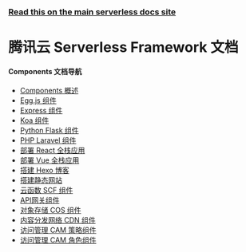 <!--
title: Tencent Cloud - 腾讯云函数 (SCF) CLI 文档
menuText: Tencent CLI
menuOrder: 3
layout: Doc
-->

<!-- DOCS-SITE-LINK:START automatically generated  -->

### [Read this on the main serverless docs site](https://www.serverless.com/framework/docs/providers/tencent/)

<!-- DOCS-SITE-LINK:END -->

# 腾讯云 Serverless Framework 文档

  <div class="docsSection">
    <div class="docsSectionSubHeader">
      <h4>Components 文档导航</h4>
    </div>
    <div class="docsProviderItems">
      <ul>
        <li><a href="./components/README.md">Components 概述</a></li>
        <li><a href="./components/high-level-components/tencent-egg.md">Egg.js 组件</a></li>
        <li><a href="./components/high-level-components/tencent-express.md">Express 组件</a></li>
        <li><a href="./components/high-level-components/tencent-koa.md">Koa 组件</a></li>
        <li><a href="./components/high-level-components/tencent-flask.md"> Python Flask 组件</a></li>
        <li><a href="./components/high-level-components/tencent-laravel.md"> PHP Laravel 组件</a></li>
        <li><a href="./components/high-level-components/tencent-react-full-stack.md">部署 React 全栈应用</a></li>
        <li><a href="./components/high-level-components/tencent-vue-full-stack.md">部署 Vue 全栈应用</a></li>
        <li><a href="./components/high-level-components/tencent-hexo.md">搭建 Hexo 博客</a></li>
        <li><a href="./components/high-level-components/tencent-website.md">搭建静态网站</a></li>
        <li><a href="./components/basic-components/tencent-scf.md">云函数 SCF 组件</a></li>
        <li><a href="./components/basic-components/tencent-apigateway.md">API网关组件</a></li>
        <li><a href="./components/basic-components/tencent-cos.md">对象存储 COS 组件</a></li>
        <li><a href="./components/basic-components/tencent-cdn.md">内容分发网络 CDN 组件</a></li>
        <li><a href="./components/basic-components/tencent-cam-policy.md">访问管理 CAM 策略组件</a></li>
        <li><a href="./components/basic-components/tencent-cam-role.md">访问管理 CAM 角色组件</a></li>
      </ul>
    </div>
  </div>